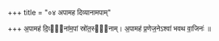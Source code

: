 +++
title = "०४ अपामह दिव्यानामपाम्"

+++
अ॒पामह॑ दि॒व्या᳡ना॑म॒पां स्रो॑त॒स्या᳡नाम्। अ॒पामह॑ प्र॒णेज॒नेऽश्वा॑ भवथ वा॒जिनः॑ ॥